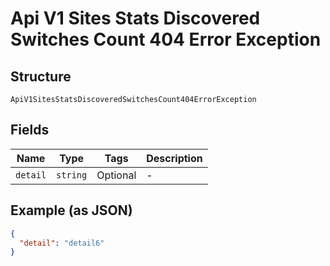 
# Api V1 Sites Stats Discovered Switches Count 404 Error Exception

## Structure

`ApiV1SitesStatsDiscoveredSwitchesCount404ErrorException`

## Fields

| Name | Type | Tags | Description |
|  --- | --- | --- | --- |
| `detail` | `string` | Optional | - |

## Example (as JSON)

```json
{
  "detail": "detail6"
}
```

